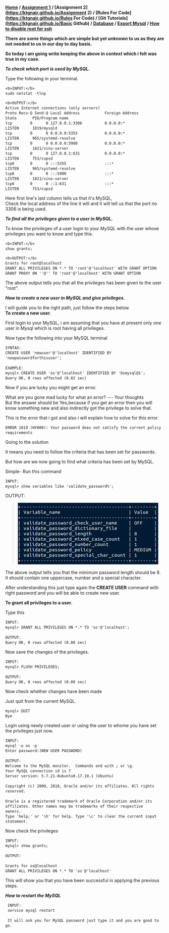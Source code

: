 **[Home](https://ktgnair.github.io/) / [Assignment 1](https://ktgnair.github.io/) / [Assignment 2](https://ktgnair.github.io/Assignment 2) / [Rules For Code](https://ktgnair.github.io/Rules For Code) / [Git Tutorials](https://ktgnair.github.io/Basic Github) / [Database](https://ktgnair.github.io/Database) / [Export Mysql](http://ktgnair.github.io/ExportMysql) / [How to disable root for ssh](http://ktgnair.github.io/DisableRoot)**  

**There are some things which are simple but yet unknown to us as they are not needed to us in our day to day basis.**  

**So today i am going write keeping the above in context which i felt was true in my case.**  

*__To check which port is used by MySQL.__*   

Type the following in your terminal.  
```  
<b>INPUT:</b>   
sudo netstat -tlnp  
```  

```  
<b>OUTPUT:</b>  
Active Internet connections (only servers)  
Proto Recv-Q Send-Q Local Address           Foreign Address         State       PID/Program name     
tcp        0      0 127.0.0.1:3306          0.0.0.0:*               LISTEN      1019/mysqld           
tcp        0      0 0.0.0.0:5355            0.0.0.0:*               LISTEN      965/systemd-resolve  
tcp        0      0 0.0.0.0:5900            0.0.0.0:*               LISTEN      1821/vino-server    
tcp        0      0 127.0.0.1:631           0.0.0.0:*               LISTEN      753/cupsd           
tcp6       0      0 :::5355                 :::*                    LISTEN      965/systemd-resolve   
tcp6       0      0 :::5900                 :::*                    LISTEN      1821/vino-server    
tcp6       0      0 ::1:631                 :::*                    LISTEN      753/cupsd           
```  

Here first line's last column tells us that it's MySQL,  
Check the local address of the line it will and it will tell us that the port no 3306 is being used.    

*__To find all the privileges given to a user in MySQL.__*  

To know the privileges of a user login to your MySQL with the user whose privileges you want to know and type this.  
```  
<b>INPUT:</b>    
show grants;  
```  

```  
<b>OUTPUT:</b>  
Grants for root@localhost     
GRANT ALL PRIVILEGES ON *.* TO 'root'@'localhost' WITH GRANT OPTION   
GRANT PROXY ON ''@'' TO 'root'@'localhost' WITH GRANT OPTION    
```  

The above output tells you that all the privileges has been given to the user "root".  

*__How to create a new user in MySQL and give privileges.__*  

I will guide you to the right path, just follow the steps below.  
**To create a new user.**  

First login to your MySQL, i am assuming that you have at present only one user in Mysql which is root having all privileges.  

Now type the following into your MySQL terminal  
```  
SYNTAX:  
CREATE USER 'newuser'@'localhost' IDENTIFIED BY 'newpasswordforthisuser';  

EXAMPLE:  
mysql> CREATE USER 'os'@'localhost' IDENTIFIED BY 'Osmysql@1';   
Query OK, 0 rows affected (0.02 sec)  
```  

Now if you are lucky you might get an error.  

What are you gone mad lucky for what an error?  --- Your thoughts   
But the answer should be Yes,because if you get an error then you will know something new and also indirectly got the privilege to solve that.    

This is the error that i got and also i will explain how to solve for this error.  
 ```  
ERROR 1819 (HY000): Your password does not satisfy the current policy requirements  
```  

Going to the solution  

It means you need to follow the criteria that has been set for passwords.  

But how are we now going to find what criteria has been set by MySQL.  

Simple-  Run this command   
```  
INPUT:  
mysql> show variables like 'validate_password%';  
```  
 
OUTPUT: 
> ![Password Variable](/images/db/passwordVariables.png)    

The above output tells you that the minimum password length should be 8.  
It should contain one uppercase, number and a special character.  

After understanding this just type again the **CREATE USER** command with right password and you will be able to create new user.  

**To grant all privileges to a user.**  

Type this  
```  
INPUT:  
mysql> GRANT ALL PRIVILEGES ON *.* TO 'os'@'localhost';  

OUTPUT:  
Query OK, 0 rows affected (0.00 sec)  
```  

Now save the changes of the privileges.  
```  
INPUT:  
mysql> FLUSH PRIVILEGES;  

OUTPUT:  
Query OK, 0 rows affected (0.00 sec)  
```  

Now check whether changes have been made   

Just quit from the current MySQL.  
```  
mysql> QUIT  
Bye  
```  

Login using newly created user or using the user to whome you have set the privileges just now.  
```  
INPUT:  
mysql -u os -p  
Enter password:(NEW USER PASSWORD)  

OUTPUT:  
Welcome to the MySQL monitor.  Commands end with ; or \g.  
Your MySQL connection id is 7  
Server version: 5.7.21-0ubuntu0.17.10.1 (Ubuntu)  

Copyright (c) 2000, 2018, Oracle and/or its affiliates. All rights reserved.  

Oracle is a registered trademark of Oracle Corporation and/or its  
affiliates. Other names may be trademarks of their respective  
owners.  
Type 'help;' or '\h' for help. Type '\c' to clear the current input statement.  
```  

Now check the privileges  
```  
INPUT:  
mysql> show grants;  

OUTPUT:  

Grants for os@localhost  
GRANT ALL PRIVILEGES ON *.* TO 'os'@'localhost' 
```  
This will show you that you have been successful in applying the previous steps.  

*__How to restart the MySQL__*  

```  
 INPUT:  
 service mysql restart  
 
 It will ask you for MySQL password just type it and you are good to go.  
 ```  
 
